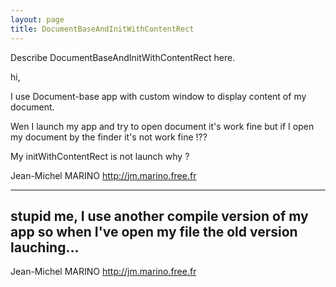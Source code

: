 ```yaml
---
layout: page
title: DocumentBaseAndInitWithContentRect
---
```


Describe DocumentBaseAndInitWithContentRect here.



hi,

I use Document-base app with custom window to display content of my document.

Wen I launch my app and try to open document it's work fine but if I open my document by the finder it's not work fine !??

My initWithContentRect is not launch why ?

Jean-Michel MARINO
http://jm.marino.free.fr

----
stupid me, I use another compile version of my app so when I've open my file the old version lauching...
----

Jean-Michel MARINO
http://jm.marino.free.fr

